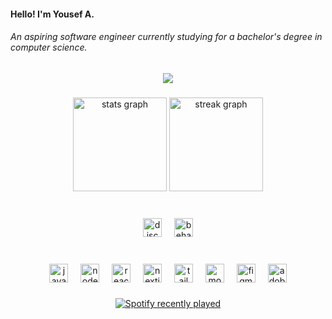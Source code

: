 <h4 align="left">Hello! I'm Yousef A.</h4>
<h6 align="left">An aspiring software engineer currently studying for a bachelor's degree in computer science.</h6>

###
<div align="center">
  <img src="https://api.visitorbadge.io/api/visitors?path=r3medy&label=Visitations&labelColor=%23282a36&countColor=%23282a36&labelStyle=none"  />
</div>

###

<div align="center">
  <img src="https://github-readme-stats.vercel.app/api?username=r3medy&hide_title=true&hide_rank=true&show_icons=true&include_all_commits=true&count_private=true&disable_animations=false&theme=dracula&locale=en&hide_border=false" height="150" alt="stats graph"  />
  <img src="https://streak-stats.demolab.com?user=r3medy&locale=en&mode=weekly&theme=dracula&hide_border=false&border_radius=5&date_format=M%20j%5B,%20Y%5D" height="150" alt="streak graph"  />
</div>

###

<br clear="both">

<div align="center">
  <img src="https://cdn.simpleicons.org/discord/5865F2" height="30" alt="discord logo"  />
  <img width="12" />
  <img src="https://cdn.simpleicons.org/behance/1769FF" height="30" alt="behance logo"  />
</div>

###

<br clear="both">

<div align="center">
  <img src="https://skillicons.dev/icons?i=js" height="30" alt="javascript logo"  />
  <img width="12" />
  <img src="https://skillicons.dev/icons?i=nodejs" height="30" alt="nodejs logo"  />
  <img width="12" />
  <img src="https://skillicons.dev/icons?i=react" height="30" alt="react logo"  />
  <img width="12" />
  <img src="https://skillicons.dev/icons?i=nextjs" height="30" alt="nextjs logo"  />
  <img width="12" />
  <img src="https://skillicons.dev/icons?i=tailwind" height="30" alt="tailwindcss logo"  />
  <img width="12" />
  <img src="https://skillicons.dev/icons?i=mongodb" height="30" alt="mongodb logo"  />
  <img width="12" />
  <img src="https://skillicons.dev/icons?i=figma" height="30" alt="figma logo"  />
  <img width="12" />
  <img src="https://skillicons.dev/icons?i=ps" height="30" alt="adobephotoshop logo"  />
</div>

###

<div align="center">
  <a href="https://open.spotify.com/user/31sm3pfhp65yp3mzxxyvdjudnbeq">
    <img src="https://spotify-recently-played-readme.vercel.app/api?user=31sm3pfhp65yp3mzxxyvdjudnbeq&count=1&unique=true" alt="Spotify recently played"  />
  </a>
</div>

###
